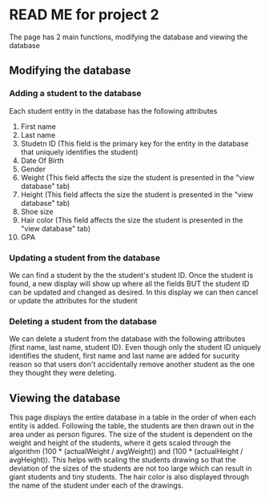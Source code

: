 # READ ME for project 2

The page has 2 main functions, modifying the database and viewing the database

## Modifying the database

### Adding a student to the database
Each student entity in the database has the following attributes
1. First name 
2. Last name
3. Studetn ID (This field is the primary key for the entity in the database that uniquely identifies the student)
4. Date Of Birth 
5. Gender
6. Weight (This field affects the size the student is presented in the "view database" tab)
7. Height (This field affects the size the student is presented in the "view database" tab)
8. Shoe size
9. Hair color (This field affects the size the student is presented in the "view database" tab)
10. GPA

### Updating a student from the database
We can find a student by the the student's student ID. Once the student is found, a new display will show up where all the fields BUT the student ID can be updated and changed as desired. In this display we can then cancel or update the attributes for the student

### Deleting a student from the database
We can delete a student from the database with the following attributes (first name, last name, student ID). Even though only the student ID uniquely identifies the student, first name and last name are added for sucurity reason so that users don't accidentally remove another student as the one they thought they were deleting.

## Viewing the database

This page displays the entire database in a table in the order of when each entity is added. Following the table, the students are then drawn out in the area under as person figures. The size of the student is dependent on the weight and height of the students, where it gets scaled through the algorithm (100 * (actualWeight / avgWeight))  and (100 * (actualHeight / avgHeight)). This helps with scaling the students drawing so that the deviation of the sizes of the students are not too large which can result in giant students and tiny students. The hair color is also displayed through the name of the student under each of the drawings.
